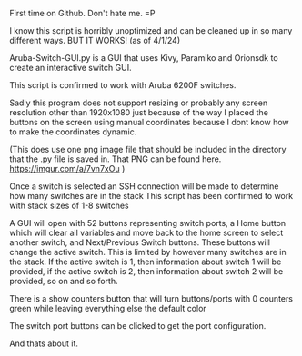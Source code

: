 First time on Github. Don't hate me. =P


I know this script is horribly unoptimized and can be cleaned up in so many different ways. BUT IT WORKS! (as of 4/1/24) 



Aruba-Switch-GUI.py is a GUI that uses Kivy, Paramiko and Orionsdk to create an interactive switch GUI.

This script is confirmed to work with Aruba 6200F switches. 


Sadly this program does not support resizing or probably any screen resolution other than 1920x1080 just because of the way I placed the buttons on the screen using manual coordinates because I dont know how to make the coordinates dynamic.

(This does use one png image file that should be included in the directory that the .py file is saved in. That PNG can be found here. https://imgur.com/a/7vn7xOu )



Once a switch is selected an SSH connection will be made to determine how many switches are in the stack
This script has been confirmed to work with stack sizes of 1-8 switches

A GUI will open with 52 buttons representing switch ports, a Home button which will clear all variables and move back to the home screen to select another switch, and Next/Previous Switch buttons.
These buttons will change the active switch. This is limited by however many switches are in the stack.
If the active switch is 1, then information about switch 1 will be provided, if the active switch is 2, then information about switch 2 will be provided, so on and so forth.

There is a show counters button that will turn buttons/ports with 0 counters green while leaving everything else the default color

The switch port buttons can be clicked to get the port configuration.

And thats about it.
